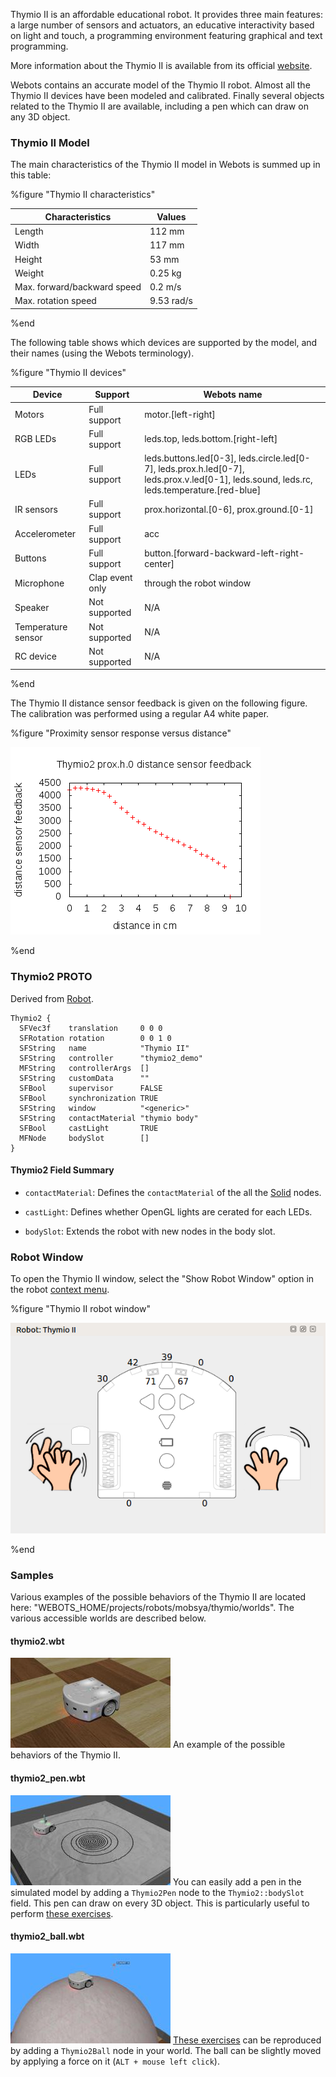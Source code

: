 Thymio II is an affordable educational robot.
It provides three main features: a large number of sensors and actuators, an educative interactivity based on light and touch, a programming environment featuring graphical and text programming.

More information about the Thymio II is available from its official [website](https://aseba.wikidot.com/en:thymio).

Webots contains an accurate model of the Thymio II robot.
Almost all the Thymio II devices have been modeled and calibrated.
Finally several objects related to the Thymio II are available, including a pen which can draw on any 3D object.

### Thymio II Model

The main characteristics of the Thymio II model in Webots is summed up in this table:

%figure "Thymio II characteristics"

| Characteristics             | Values       |
| --------------------------- | ------------ |
| Length                      | 112 mm       |
| Width                       | 117 mm       |
| Height                      | 53 mm        |
| Weight                      | 0.25 kg      |
| Max. forward/backward speed | 0.2 m/s      |
| Max. rotation speed         | 9.53 rad/s   |

%end

The following table shows which devices are supported by the model, and their names (using the Webots terminology).

%figure "Thymio II devices"

| Device             | Support         | Webots name                                                                                                                               |
| ------------------ | --------------- | ----------------------------------------------------------------------------------------------------------------------------------------- |
| Motors             | Full support    | motor.[left-right]                                                                                                                        |
| RGB LEDs           | Full support    | leds.top, leds.bottom.[right-left]                                                                                                        |
| LEDs               | Full support    | leds.buttons.led[0-3], leds.circle.led[0-7], leds.prox.h.led[0-7], leds.prox.v.led[0-1], leds.sound, leds.rc, leds.temperature.[red-blue] |
| IR sensors         | Full support    | prox.horizontal.[0-6], prox.ground.[0-1]                                                                                                  |
| Accelerometer      | Full support    | acc                                                                                                                                       |
| Buttons            | Full support    | button.[forward-backward-left-right-center]                                                                                               |
| Microphone         | Clap event only | through the robot window                                                                                                                  |
| Speaker            | Not supported   | N/A                                                                                                                                       |
| Temperature sensor | Not supported   | N/A                                                                                                                                       |
| RC device          | Not supported   | N/A                                                                                                                                       |

%end

The Thymio II distance sensor feedback is given on the following figure.
The calibration was performed using a regular A4 white paper.

%figure "Proximity sensor response versus distance"

![horizontal_prox_feedback.png](images/thymio2/horizontal_prox_feedback.png)

%end

### Thymio2 PROTO

Derived from [Robot](https://cyberbotics.com/doc/reference/robot).

```
Thymio2 {
  SFVec3f    translation     0 0 0
  SFRotation rotation        0 0 1 0
  SFString   name            "Thymio II"
  SFString   controller      "thymio2_demo"
  MFString   controllerArgs  []
  SFString   customData      ""
  SFBool     supervisor      FALSE
  SFBool     synchronization TRUE
  SFString   window          "<generic>"
  SFString   contactMaterial "thymio body"
  SFBool     castLight       TRUE
  MFNode     bodySlot        []
}
```

#### Thymio2 Field Summary

- `contactMaterial`: Defines the `contactMaterial` of the all the [Solid](https://cyberbotics.com/doc/reference/solid) nodes.

- `castLight`: Defines whether OpenGL lights are cerated for each LEDs.

- `bodySlot`: Extends the robot with new nodes in the body slot.

### Robot Window

To open the Thymio II window, select the "Show Robot Window" option in the robot [context menu](https://cyberbotics.com/doc/guide/the-3d-window#context-menu).

%figure "Thymio II robot window"

![window.png](images/thymio2/window.png)

%end

### Samples

Various examples of the possible behaviors of the Thymio II are located here: "WEBOTS\_HOME/projects/robots/mobsya/thymio/worlds".
The various accessible worlds are described below.

#### thymio2.wbt

![thymio2.wbt.png](images/thymio2/thymio2.wbt.thumbnail.jpg) An example of the possible behaviors of the Thymio II.

#### thymio2\_pen.wbt

![thymio2_pen.wbt.png](images/thymio2/thymio2_pen.wbt.thumbnail.jpg) You can easily add a pen in the simulated model by adding a `Thymio2Pen` node to the `Thymio2::bodySlot` field.
This pen can draw on every 3D object.
This is particularly useful to perform [these exercises](https://aseba.wikidot.com/en:thymiodrawing).


#### thymio2\_ball.wbt

![thymio2_ball.wbt.png](images/thymio2/thymio2_ball.wbt.thumbnail.jpg) [These exercises](https://aseba.wikidot.com/en:thymioballeinverse) can be reproduced by adding a `Thymio2Ball` node in your world.
The ball can be slightly moved by applying a force on it (`ALT + mouse left click`).
